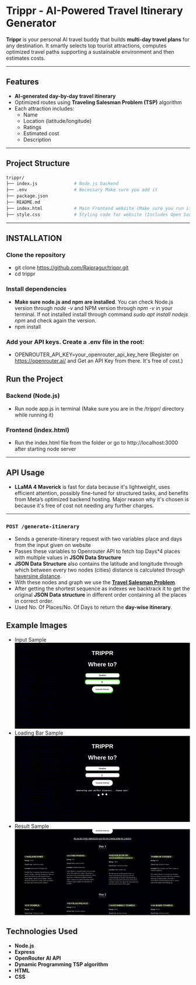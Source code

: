 # Trippr - AI-Powered Travel Itinerary Generator

**Trippr** is your personal AI travel buddy that builds **multi-day travel plans** for any destination. It smartly selects top tourist attractions, computes optimized travel paths supporting a sustainable environment and then estimates costs.

---

## Features

- **AI-generated day-by-day travel itinerary**
-  Optimized routes using **Traveling Salesman Problem (TSP)** algorithm
- Each attraction includes:
  -  Name
  -  Location (latitude/longitude)
  -  Ratings
  -  Estimated cost
  -  Description
---

## Project Structure

```bash
trippr/
├── index.js              # Node.js backend
├── .env                  # Necessary Make sure you add it
├── package.json
├── README.md
├── index.html            # Main Frontend website (Make sure you run it after starting backend server)
├── style.css             # Styling code for website (Includes Open Source UI Components)
```
---

## INSTALLATION

### Clone the repository
- git clone https://github.com/Rajpragur/trippr.git
- cd trippr

### Install dependencies
- **Make sure node.js and npm are installed**. You can check Node.js version through *node -v* and NPM version through *npm -v* in your terminal. If not installed install through command *sudo apt install nodejs npm* and check again the version.
- npm install

### Add your API keys. Create a .env file in the root:
- OPENROUTER_API_KEY=your_openrouter_api_key_here (Register on https://openrouter.ai/ and Get an API Key from there. It's free of cost.)

## Run the Project

### Backend (Node.js)
- Run node app.js in terminal           (Make sure you are in the /trippr/ directory while running it)

### Frontend (index.html)
- Run the index.html file from the folder or go to http://localhost:3000 after starting node server
---
## API Usage

- **LLaMA 4 Maverick** is fast for data because it's lightweight, uses efficient attention, possibly fine-tuned for structured tasks, and benefits from Meta’s optimized backend hosting. Major reason why it's chosen is because it's free of cost not needing any further charges.
---
### `POST /generate-itinerary`

- Sends a generate-itinerary request with two variables place and days from the input given on website
- Passes these variables to Openrouter API to fetch top Days*4 places with multiple values in **JSON Data Structure**
- **JSON Data Structure** also contains the latitude and longitude through which between every two nodes (cities) distance is calculated through [haversine distance](https://en.wikipedia.org/wiki/Haversine_formula).
- With these nodes and graph we use the [**Travel Salesman Problem**](https://www.cs.cmu.edu/~15451-s23/lectures/lec10-dp2.pdf).
- After getting the shortest sequence as indexes we backtrack it to get the original **JSON Data structure** in different order containing all the places in correct order.
- Used No. Of Places/No. Of Days to return the **day-wise itinerary**.

## Example Images

- Input Sample ![Image of Page](/running-sample.png)
- Loading Bar Sample ![Image of Page when loading](/loading-sample.png)
- Result Sample ![Image when Results are fetched](/result-sample.png)


## Technologies Used

- **Node.js**
- **Express**
- **OpenRouter AI API**
- **Dynamic Programming TSP algorithm**
- **HTML**
- **CSS**